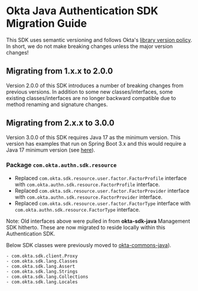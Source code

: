 # Okta Java Authentication SDK Migration Guide
 
This SDK uses semantic versioning and follows Okta's [library version policy](https://developer.okta.com/code/library-versions/). In short, we do not make breaking changes unless the major version changes!

## Migrating from 1.x.x to 2.0.0

Version 2.0.0 of this SDK introduces a number of breaking changes from previous versions. 
In addition to some new classes/interfaces, some existing classes/interfaces are no longer backward compatible due to method renaming and signature changes.

## Migrating from 2.x.x to 3.0.0

Version 3.0.0 of this SDK requires Java 17 as the minimum version.
This version has examples that run on Spring Boot 3.x and this would require a Java 17 minimum version (see [here](https://github.com/spring-projects/spring-boot/wiki/Spring-Boot-3.0-Migration-Guide#review-system-requirements)).

### Package `com.okta.authn.sdk.resource`

- Replaced `com.okta.sdk.resource.user.factor.FactorProfile` interface with `com.okta.authn.sdk.resource.FactorProfile` interface.
- Replaced `com.okta.sdk.resource.user.factor.FactorProvider` interface with `com.okta.authn.sdk.resource.FactorProvider` interface.
- Replaced `com.okta.sdk.resource.user.factor.FactorType` interface with `com.okta.authn.sdk.resource.FactorType` interface.

Note: Old interfaces above were pulled in from **okta-sdk-java** Management SDK hitherto. 
These are now migrated to reside locally within this Authentication SDK. 

Below SDK classes were previously moved to [okta-commons-java](https://github.com/okta/okta-commons-java)).

```
- com.okta.sdk.client.Proxy
- com.okta.sdk.lang.Classes
- com.okta.sdk.lang.Assert
- com.okta.sdk.lang.Strings
- com.okta.sdk.lang.Collections
- com.okta.sdk.lang.Locales
```
